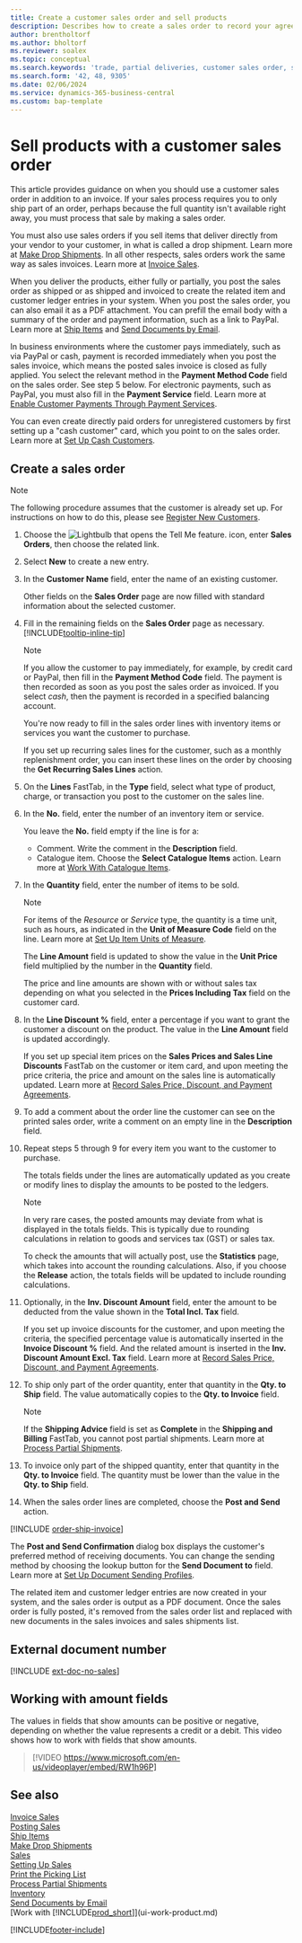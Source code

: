 ```yaml
---
title: Create a customer sales order and sell products
description: Describes how to create a sales order to record your agreement with a customer to sell or trade products under specific terms.
author: brentholtorf
ms.author: bholtorf
ms.reviewer: soalex
ms.topic: conceptual
ms.search.keywords: 'trade, partial deliveries, customer sales order, shipping advice, partial shipments,'
ms.search.form: '42, 48, 9305'
ms.date: 02/06/2024
ms.service: dynamics-365-business-central
ms.custom: bap-template
---
```

# <a name="sell-products-with-a-customer-sales-order"></a>Sell products with a customer sales order

This article provides guidance on when you should use a customer sales order in addition to an invoice. If your sales process requires you to only ship part of an order, perhaps because the full quantity isn't available right away, you must process that sale by making a sales order.

You must also use sales orders if you sell items that deliver directly from your vendor to your customer, in what is called a drop shipment. Learn more at [Make Drop Shipments](sales-how-drop-shipment.md). In all other respects, sales orders work the same way as sales invoices. Learn more at [Invoice Sales](sales-how-invoice-sales.md).

When you deliver the products, either fully or partially, you post the sales order as shipped or as shipped and invoiced to create the related item and customer ledger entries in your system. When you post the sales order, you can also email it as a PDF attachment. You can prefill the email body with a summary of the order and payment information, such as a link to PayPal. Learn more at [Ship Items](warehouse-how-ship-items.md) and [Send Documents by Email](ui-how-send-documents-email.md).

In business environments where the customer pays immediately, such as via PayPal or cash, payment is recorded immediately when you post the sales invoice, which means the posted sales invoice is closed as fully applied. You select the relevant method in the **Payment Method Code** field on the sales order. See step 5 below. For electronic payments, such as PayPal, you must also fill in the **Payment Service** field. Learn more at [Enable Customer Payments Through Payment Services](sales-how-enable-payment-service-extensions.md).

You can even create directly paid orders for unregistered customers by first setting up a "cash customer" card, which you point to on the sales order. Learn more at [Set Up Cash Customers](finance-how-to-set-up-cash-customers.md).

## <a name="create-a-sales-order"></a>Create a sales order

> [!NOTE]  
> The following procedure assumes that the customer is already set up. For instructions on how to do this, please see [Register New Customers](sales-how-register-new-customers.md).

1. Choose the ![Lightbulb that opens the Tell Me feature.](media/ui-search/search_small.png "Tell me what you want to do") icon, enter **Sales Orders**, then choose the related link.
2. Select **New** to create a new entry.
3. In the **Customer Name** field, enter the name of an existing customer.

    Other fields on the **Sales Order** page are now filled with standard information about the selected customer.  

4. Fill in the remaining fields on the **Sales Order** page as necessary. [!INCLUDE[tooltip-inline-tip](includes/tooltip-inline-tip_md.md)]

    > [!NOTE]  
    > If you allow the customer to pay immediately, for example, by credit card or PayPal, then fill in the **Payment Method Code** field. The payment is then recorded as soon as you post the sales order as invoiced. If you select *cash*, then the payment is recorded in a specified balancing account.

    You're now ready to fill in the sales order lines with inventory items or services you want the customer to purchase.

    If you set up recurring sales lines for the customer, such as a monthly replenishment order, you can insert these lines on the order by choosing the **Get Recurring Sales Lines** action.
5. On the **Lines** FastTab, in the **Type** field, select what type of product, charge, or transaction you post to the customer on the sales line.

6. In the **No.** field, enter the number of an inventory item or service.

    You leave the **No.** field empty if the line is for a:

    * Comment. Write the comment in the **Description** field.
    * Catalogue item. Choose the **Select Catalogue Items** action. Learn more at [Work With Catalogue Items](inventory-how-work-nonstock-items.md).
7. In the **Quantity** field, enter the number of items to be sold.

    > [!NOTE]  
    > For items of the *Resource* or *Service* type, the quantity is a time unit, such as hours, as indicated in the **Unit of Measure Code** field on the line. Learn more at [Set Up Item Units of Measure](inventory-how-setup-units-of-measure.md).

    The **Line Amount** field is updated to show the value in the **Unit Price** field multiplied by the number in the **Quantity** field.

    The price and line amounts are shown with or without sales tax depending on what you selected in the **Prices Including Tax** field on the customer card.
8. In the **Line Discount %** field, enter a percentage if you want to grant the customer a discount on the product. The value in the **Line Amount** field is updated accordingly.

    If you set up special item prices on the **Sales Prices and Sales Line Discounts** FastTab on the customer or item card, and upon meeting the price criteria, the price and amount on the sales line is automatically updated. Learn more at [Record Sales Price, Discount, and Payment Agreements](sales-how-record-sales-price-discount-payment-agreements.md).
9. To add a comment about the order line the customer can see on the printed sales order, write a comment on an empty line in the **Description** field.  
10. Repeat steps 5 through 9 for every item you want to the customer to purchase.

    The totals fields under the lines are automatically updated as you create or modify lines to display the amounts to be posted to the ledgers.

    > [!NOTE]
    > In very rare cases, the posted amounts may deviate from what is displayed in the totals fields. This is typically due to rounding calculations in relation to goods and services tax (GST) or sales tax.
    >
    > To check the amounts that will actually post, use the **Statistics** page, which takes into account the rounding calculations. Also, if you choose the **Release** action, the totals fields will be updated to include rounding calculations.  

11. Optionally, in the **Inv. Discount Amount** field, enter the amount to be deducted from the value shown in the **Total Incl. Tax** field.

    If you set up invoice discounts for the customer, and upon meeting the criteria, the specified percentage value is automatically inserted in the **Invoice Discount %** field. And the related amount is inserted in the **Inv. Discount Amount Excl. Tax** field. Learn more at [Record Sales Price, Discount, and Payment Agreements](sales-how-record-sales-price-discount-payment-agreements.md).
12. To ship only part of the order quantity, enter that quantity in the **Qty. to Ship** field. The value automatically copies to the **Qty. to Invoice** field.

    > [!NOTE]
    > If the **Shipping Advice** field is set as **Complete** in the **Shipping and Billing** FastTab, you cannot post partial shipments. Learn more at [Process Partial Shipments](sales-how-send-partial-shipments.md).
13. To invoice only part of the shipped quantity, enter that quantity in the **Qty. to Invoice** field. The quantity must be lower than the value in the **Qty. to Ship** field.  
14. When the sales order lines are completed, choose the **Post and Send** action.

[!INCLUDE [order-ship-invoice](includes/order-ship-invoice.md)]

The **Post and Send Confirmation** dialog box displays the customer's preferred method of receiving documents. You can change the sending method by choosing the lookup button for the **Send Document to** field. Learn more at [Set Up Document Sending Profiles](sales-how-setup-document-send-profiles.md).

The related item and customer ledger entries are now created in your system, and the sales order is output as a PDF document. Once the sales order is fully posted, it's removed from the sales order list and replaced with new documents in the sales invoices and sales shipments list.  

## <a name="external-document-number"></a>External document number

[!INCLUDE [ext-doc-no-sales](includes/ext-doc-no-sales.md)]

## <a name="working-with-amount-fields"></a>Working with amount fields

The values in fields that show amounts can be positive or negative, depending on whether the value represents a credit or a debit. This video shows how to work with fields that show amounts.

> [!VIDEO https://www.microsoft.com/en-us/videoplayer/embed/RW1h96P]

## <a name="see-also"></a>See also

[Invoice Sales](sales-how-invoice-sales.md)  
[Posting Sales](ui-post-sales.md)  
[Ship Items](warehouse-how-ship-items.md)  
[Make Drop Shipments](sales-how-drop-shipment.md)  
[Sales](sales-manage-sales.md)  
[Setting Up Sales](sales-setup-sales.md)  
[Print the Picking List](sales-how-print-picking-list.md)  
[Process Partial Shipments](sales-how-send-partial-shipments.md)  
[Inventory](inventory-manage-inventory.md)  
[Send Documents by Email](ui-how-send-documents-email.md)  
[Work with [!INCLUDE[prod_short](includes/prod_short.md)]](ui-work-product.md)  

[!INCLUDE[footer-include](includes/footer-banner.md)]
